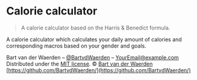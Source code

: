 # Calorie calculator
> A calorie calculator based on the Harris & Benedict formula.

A calorie calculator which calculates your daily amount of calories and corresponding macros based on your gender and goals.


Bart van der Waerden – [@BartvdWaerden](https://twitter.com/BartvdWaerden) – YourEmail@example.com
Distributed under the [MIT license](LICENSE.md).
© [Bart van der Waerden](https://bartvanderwaerden.com/)
[https://github.com/BartvdWaerden/](https://github.com/BartvdWaerden/)
